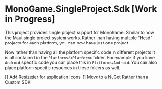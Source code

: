 # MonoGame.SingleProject.Sdk [Work in Progress]

This project provides single project support for MonoGame. Similar
to how the Maui single project system works. Rather than having
multiple "Head" projects for each platform, you can now have
just one project.

Now rather than having all the platform specific code in different
projects it is all contained in the `Platforms/<Platform>` folder.
For example if you have `Android` specific code you can place this
in `Platforms/Android`. You can also place platform specific resources
in these folders as well.

[] Add Resizetier for application Icons.
[] Move to a NuGet Rather than a Custom SDK

